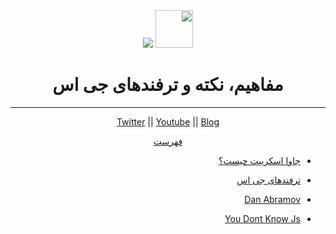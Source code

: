<div align="center" dir="rtl">
  <img height="60" src="https://img.icons8.com/color/344/javascript.png">
  <img src="https://img.icons8.com/nolan/64/react-native.png"/>
  <h1>مفاهیم، نکته و ترفندهای جی اس </h1>

---

<a href="https://twitter.com/HoomanAmini">Twitter</a>
|| <a href="youtube.com/c/hoomanamini">Youtube</a>
|| <a href="https://virgool.io/@amini.hooman">Blog</a>

[فهرست](/README.md)

</div>
<div dir="rtl">

- [جاوا اسکریپت چیست؟](/01WhatIsJavascript.md)

- [ترفندهای جی اس](/Tips.md)

- [Dan Abramov](/DanAbramov/index.md)

- [You Dont Know Js](/You-Dont-Know-JS/index.md)
<div>
